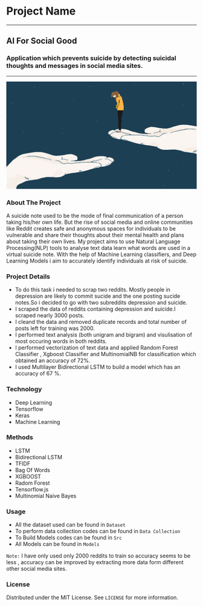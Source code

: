 
# Project Name
-----
## AI For Social Good
### Application which prevents suicide by detecting suicidal thoughts and messages in social media sites.
-----
![summary](./Assets/main.jpg)

### About The Project
A suicide note used to be the mode of final communication of a person taking his/her own life. But the rise of social media and online communities like Reddit creates safe and anonymous spaces for individuals to be vulnerable and share their thoughts about their mental health and plans about taking their own lives. My project aims to use Natural Language Processing(NLP) tools to analyse text data  learn what words are used in a virtual suicide note. With the help of Machine Learning classifiers, and Deep Learning Models i aim to accurately identify individuals at risk of suicide.

### Project Details
* To do this task i needed to scrap two reddits. Mostly people in depression are likely to commit sucide and the one posting sucide notes.So i decided to go with two subreddits depression and suicide.
* I scraped the data of reddits containing depression and suicide.I scraped nearly 3000 posts.
* I cleand the data and removed duplicate records and total number of posts left for training was 2000.
* I  performed text analysis (both unigram and bigram)  and visulisation of most occuring words in both reddits.
* I performed vectorization of text data and applied Random Forest Classifier , Xgboost Classifier and MultinomialNB for classification which obtained an  accuracy of 72%.
* I used Multilayer Bidirectional LSTM to build a model which has an accuracy of 67 %.

### Technology
* Deep Learning
* Tensorflow
* Keras
* Machine Learning


### Methods
* LSTM
* Bidirectional LSTM
* TFIDF
* Bag Of Words
* XGBOOST
* Radom Forest
* Tensorflow.js
* Multinomial Naive Bayes 



### Usage
* All the dataset used can be found in `Dataset`
* To perform data collection codes can be found in `Data Collection`
* To Build Models codes can be found in `Src` 
* All Models can be found in `Models`


`Note:` I have only used only 2000 reddits to train so accuracy seems to be less , accuracy can be improved by extracting more data form different other social media sites.


### License

Distributed under the MIT License. See `LICENSE` for more information.<br/>




